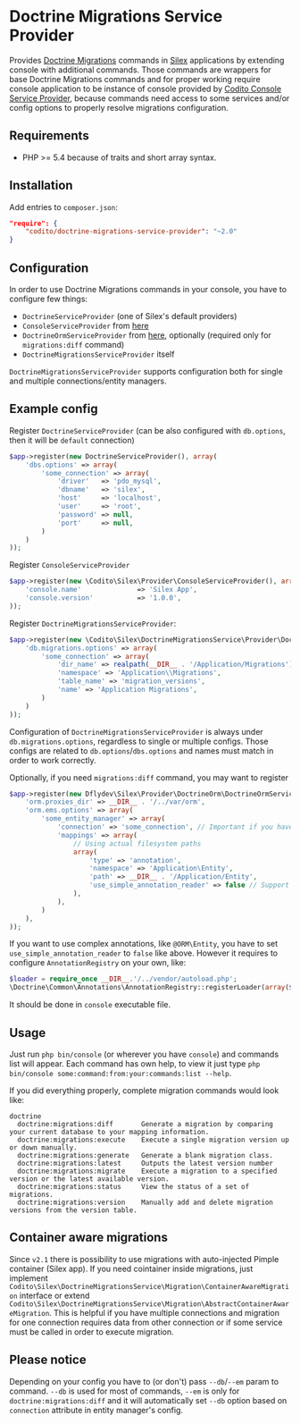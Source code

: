 Doctrine Migrations Service Provider
====================================

Provides [Doctrine Migrations](https://github.com/doctrine/migrations) commands in [Silex](http://silex.sensiolabs.org/) applications by extending console with additional commands. Those commands are wrappers for base Doctrine Migrations commands and for proper working require console application to be instance of console provided by [Codito Console Service Provider](https://github.com/CoditoNet/silex-console-provider), because commands need access to some services and/or config options to properly resolve migrations configuration.

Requirements
------------

 * PHP >= 5.4 because of traits and short array syntax.

Installation
------------

Add entries to `composer.json`:

```json
"require": {
    "codito/doctrine-migrations-service-provider": "~2.0"
}
```

Configuration
-------------

In order to use Doctrine Migrations commands in your console, you have to configure few things:

 * `DoctrineServiceProvider` (one of Silex's default providers)
 * `ConsoleServiceProvider` from [here](https://github.com/CoditoNet/silex-console-provider)
 * `DoctrineOrmServiceProvider` from [here](https://github.com/dflydev/dflydev-doctrine-orm-service-provider), optionally (required only for `migrations:diff` command)
 * `DoctrineMigrationsServiceProvider` itself

`DoctrineMigrationsServiceProvider` supports configuration both for single and multiple connections/entity managers.

Example config
--------------

Register `DoctrineServiceProvider` (can be also configured with `db.options`, then it will be `default` connection)

```php
$app->register(new DoctrineServiceProvider(), array(
    'dbs.options' => array(
        'some_connection' => array(
            'driver'   => 'pdo_mysql',
            'dbname'   => 'silex',
            'host'     => 'localhost',
            'user'     => 'root',
            'password' => null,
            'port'     => null,
        )
    )
));
```

Register `ConsoleServiceProvider`

```php
$app->register(new \Codito\Silex\Provider\ConsoleServiceProvider(), array(
    'console.name'              => 'Silex App',
    'console.version'           => '1.0.0',
));
```

Register `DoctrineMigrationsServiceProvider`:

```php
$app->register(new \Codito\Silex\DoctrineMigrationsService\Provider\DoctrineMigrationsServiceProvider(), array(
    'db.migrations.options' => array(
        'some_connection' => array(
            'dir_name' => realpath(__DIR__ . '/Application/Migrations'),
            'namespace' => 'Application\\Migrations',
            'table_name' => 'migration_versions',
            'name' => 'Application Migrations',
        )
    )
));
```

Configuration of `DoctrineMigrationsServiceProvider` is always under `db.migrations.options`, regardless to single or multiple configs. Those configs are related to `db.options`/`dbs.options` and names must match in order to work correctly.

Optionally, if you need `migrations:diff` command, you may want to register 

```php
$app->register(new Dflydev\Silex\Provider\DoctrineOrm\DoctrineOrmServiceProvider(), array(
    'orm.proxies_dir' => __DIR__ . '/../var/orm',
    'orm.ems.options' => array(
        'some_entity_manager' => array(
            'connection' => 'some_connection', // Important if you have custom connection name
            'mappings' => array(
                // Using actual filesystem paths
                array(
                    'type' => 'annotation',
                    'namespace' => 'Application\Entity',
                    'path' => __DIR__ . '/Application/Entity',
                    'use_simple_annotation_reader' => false // Support for "use Doctrine\ORM\Mapping AS ORM" -> "@ORM\Entity"
                ),
            ),
        )
    ),
));
```

If you want to use complex annotations, like `@ORM\Entity`, you have to set `use_simple_annotation_reader` to `false` like above. However it requires to configure `AnnotationRegistry` on your own, like:

```php
$loader = require_once __DIR__.'/../vendor/autoload.php';
\Doctrine\Common\Annotations\AnnotationRegistry::registerLoader(array($loader, 'loadClass'));
```

It should be done in `console` executable file.

Usage
-----

Just run `php bin/console` (or wherever you have `console`) and commands list will appear. Each command has own help, to view it just type `php bin/console some:command:from:your:commands:list --help`.

If you did everything properly, complete migration commands would look like:

```
doctrine
  doctrine:migrations:diff       Generate a migration by comparing your current database to your mapping information.
  doctrine:migrations:execute    Execute a single migration version up or down manually.
  doctrine:migrations:generate   Generate a blank migration class.
  doctrine:migrations:latest     Outputs the latest version number
  doctrine:migrations:migrate    Execute a migration to a specified version or the latest available version.
  doctrine:migrations:status     View the status of a set of migrations.
  doctrine:migrations:version    Manually add and delete migration versions from the version table.
```

Container aware migrations
--------------------------

Since `v2.1` there is possibility to use migrations with auto-injected Pimple container (Silex app).
If you need cointainer inside migrations, just implement `Codito\Silex\DoctrineMigrationsService\Migration\ContainerAwareMigration`
interface or extend `Codito\Silex\DoctrineMigrationsService\Migration\AbstractContainerAwareMigration`.
This is helpful if you have multiple connections and migration for one connection requires data from other connection or if some service must be called in order to execute migration.

Please notice
-------------

Depending on your config you have to (or don't) pass `--db`/`--em` param to command. `--db` is used for most of commands, `--em` is only for `doctrine:migrations:diff` and it will automatically set `--db` option based on `connection` attribute in entity manager's config.
